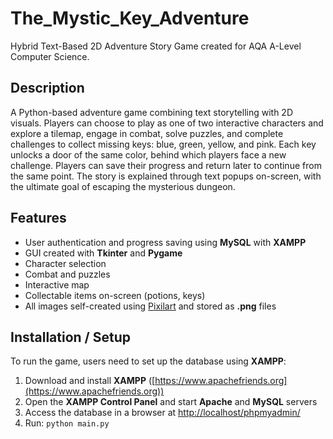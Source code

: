 # The_Mystic_Key_Adventure

Hybrid Text-Based 2D Adventure Story Game created for AQA A-Level Computer Science.

## Description
A Python-based adventure game combining text storytelling with 2D visuals. Players can choose to play as one of two interactive characters and explore a tilemap, engage in combat, solve puzzles, and complete challenges to collect missing keys: blue, green, yellow, and pink. Each key unlocks a door of the same color, behind which players face a new challenge. Players can save their progress and return later to continue from the same point. The story is explained through text popups on-screen, with the ultimate goal of escaping the mysterious dungeon.

## Features 
- User authentication and progress saving using **MySQL** with **XAMPP**
- GUI created with **Tkinter** and **Pygame**  
- Character selection  
- Combat and puzzles
- Interactive map
- Collectable items on-screen (potions, keys)
- All images self-created using [Pixilart](https://www.pixilart.com) and stored as **.png** files  

## Installation / Setup
To run the game, users need to set up the database using **XAMPP**:  

1. Download and install **XAMPP** ([https://www.apachefriends.org](https://www.apachefriends.org))  
2. Open the **XAMPP Control Panel** and start **Apache** and **MySQL** servers  
3. Access the database in a browser at [http://localhost/phpmyadmin/](http://localhost/phpmyadmin/)  
4. Run: `python main.py` 
